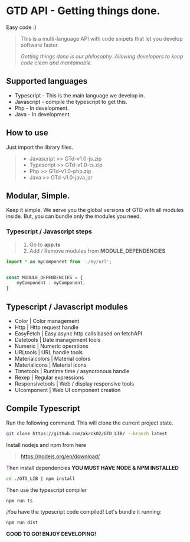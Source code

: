 # GTD API - Getting things done.
Easy code :)

> This is a multi-language API with code snipets that let you develop software faster. 
>
> *Getting things done is our philosophy. Allowing developers to keep code clean and mantainable.*



## Supported languages

- Typescript - This is the main language we develop in.
- Javascript - compile the typescript to get this.
- Php - In development.
- Java - In development.
  

## How to use

Just import the library files.

> - Javascript  >> GTd-v1.0-js.zip
> - Typescript  >> GTd-v1.0-ts.zip
> - Php         >> GTd-v1.0-php.zip
> - Java        >> GTd-v1.0-java.jar


## Modular, Simple.

Keep it simple. We serve you the global versions of GTD with all modules inside.
But, you can bundle only the modules you need.



### Typescript / Javascript steps

> 1.  Go to **app.ts**
> 2.  Add / Remove modules from **MODULE_DEPENDENCIES**



```typescript
import * as myComponent from './my/url';


const MODULE_DEPENDENCIES = { 
    myComponent : myComponent,
}
```



## Typescript / Javascript modules

- Color 						| Color management
- Http                           | Http request handle 
- EasyFetch                 | Easy  async http calls based on fetchAPI
- Datetools                  | Date management tools
- Numeric                    | Numeric operations 
- URLtools                   | URL handle tools
- Materialcolors         | Material colors
- Materialicons           | Material icons
- Timetools                 | Runtime time / asyncronous handle
- Rexep                        | Regular expressions
- Responsivetools      | Web / display responsive tools
- UIcomponent           | Web UI component creation 



## Compile Typescript

Run the following command. This will clone the current project state.

```bash
git clone https://github.com/akrck02/GTD_LIB/ --branch latest
```



Install nodejs and npm from here

>  https://nodejs.org/en/download/



Then install dependencies **YOU MUST HAVE NODE & NPM INSTALLED**

```bash
cd ./GTD_LIB | npm install
```



Then use the typescript compiler

```bash
npm run ts
```



¡You have the typescript code compiled! Let's bundle it running: 

```bash
npm run dist
```



**GOOD TO GO! ENJOY DEVELOPING!**
